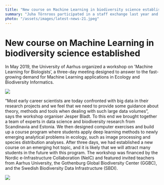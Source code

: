 ```yaml
---
title: "New course on Machine Learning in biodiversity science established"
summary: "Juha Törnroos participated in a staff exchange last year and worked in Barcelona for eight months. Juha is working in ELIXIR Finland and collaborated with the Spanish ELIXIR Node. He also works in the NeIC Tryggve project funded by NeIC and the ELIXIR nodes of participating countries."
photo: "/assets/images/latest-news-21.jpeg"
---
```


New course on Machine Learning in biodiversity science established 
===============================

<p>In May 2019, the University of Aarhus organized a workshop on 'Machine Learning for Biologists’, a three-day meeting designed to answer to the fast-growing demand for Machine Learning applications in Ecology and Biodiversity Informatics.<br><p>
<a href="{% include baseurl %}/assets/images/news/MachineLearning_1.png"><img class="normal" src="{% include baseurl %}/assets/images/news/MachineLearning_1.png"></a>
<br>
<p>”Most early career scientists are today confronted with big data in their research projects and we feel that we need to provide some guidance about theory, methods and tools when dealing with such large data volumes”, says the workshop organiser Jesper Bladt. To this end we brought together a team of experts in data science and biodiversity research from Scandinavia and Estonia. We then designed computer exercises and build up a course program where students apply deep learning methods to newly emerging analytical problems in ecology, such as image processing and species distribution analyses. After three days, we had established a new course on an emerging hot topic, and it is likely that we will attract many students in the future with this program. The workshop was financed by the Nordic e-Infrastructure Collaboration (NeIC) and featured invited teachers from Aarhus University, the Gothenburg Global Biodiversity Center (GGBC), and the Swedish Biodiversity Data Infrastructure (SBDI).<br></p>
<a href="{% include baseurl %}/assets/images/news/MachineLearning_2.png"><img class="normal" src="{% include baseurl %}/assets/images/news/MachineLearning_2.png"></a>
